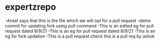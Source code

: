 
# expertzrepo

-Ansel says that this is the file which we will opt for a pull request
-demo commit for updating fork using pull command
-This is an edited eg for pull request dated 8/9/21
-This is an eg for pull request dated 8/9/21
-This is an eg for fork updation
-This is a pull request check
this is a pull req by ashok


